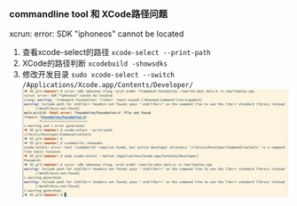 ### commandline tool 和 XCode路径问题
   xcrun: error: SDK "iphoneos" cannot be located
   1. 查看xcode-select的路径
   `xcode-select --print-path`
   2. XCode的路径判断
   `xcodebuild -showsdks`
   3. 修改开发目录
   `sudo xcode-select --switch /Applications/Xcode.app/Contents/Developer/`
![IMAGE-w555](media/15474364655128/51AC87D2DA0043A4F4D79E3D227A1A2C.jpg)
  